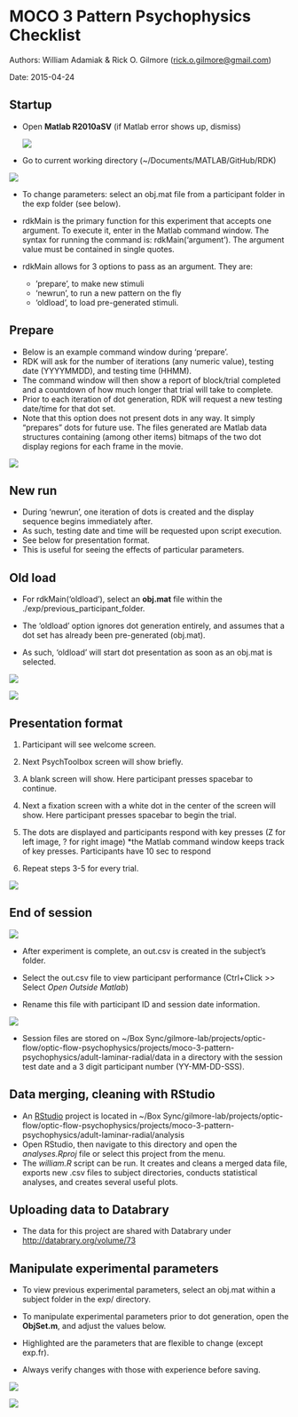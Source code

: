 # MOCO 3 Pattern Psychophysics Checklist

Authors: William Adamiak & Rick O. Gilmore (rick.o.gilmore@gmail.com)

Date: 2015-04-24

## Startup

-   Open **Matlab R2010aSV** (if Matlab error shows up, dismiss)
    
    ![](img/desktop.png)

-   Go to current working directory (~/Documents/MATLAB/GitHub/RDK)

![](img/path-to-matlab-script.png)

-   To change parameters: select an obj.mat file from a participant folder in the exp folder (see below).

-   rdkMain is the primary function for this experiment that accepts one argument. To execute it, enter in the Matlab command window. The syntax for running the command is: rdkMain(‘argument’). The argument value must be contained in single quotes.

-   rdkMain allows for 3 options to pass as an argument. They are:
	- ’prepare’, to make new stimuli
	- ‘newrun’, to run a new pattern on the fly
	- ‘oldload’, to load pre-generated stimuli.

## Prepare

- Below is an example command window during ‘prepare’.
- RDK will ask for the number of iterations (any numeric value), testing date (YYYYMMDD), and testing time (HHMM).
- The command window will then show a report of block/trial completed and a countdown of how much longer that trial will take to complete.
- Prior to each iteration of dot generation, RDK will request a new testing date/time for that dot set.
- Note that this option does not present dots in any way. It simply “prepares” dots for future use. The files generated are Matlab data structures containing (among other items) bitmaps of the two dot display regions for each frame in the movie.

![](img/prepare-stimuli-output.png)

## New run

- During ‘newrun’, one iteration of dots is created and the display sequence begins immediately after.
- As such, testing date and time will be requested upon script execution.
- See below for presentation format.
- This is useful for seeing the effects of particular parameters.

## Old load

- For rdkMain(‘oldload’), select an **obj.mat** file within the ./exp/previous\_participant\_folder.

- The ‘oldload’ option ignores dot generation entirely, and assumes that a dot set has already been pre-generated (obj.mat).

- As such, ‘oldload’ will start dot presentation as soon as an obj.mat is selected.

![](img/load-old-stimuli.png)

![](img/select-file-to-load.png)

## Presentation format

1. Participant will see welcome screen.

2. Next PsychToolbox screen will show briefly.

3. A blank screen will show. Here participant presses spacebar to
continue.

4. Next a fixation screen with a white dot in the center of the screen
will show. Here participant presses spacebar to begin the trial.

5. The dots are displayed and participants respond with key presses (Z
for left image, ? for right image) \*the Matlab command window keeps
track of key presses. Participants have 10 sec to respond

6. Repeat steps 3-5 for every trial.

![](img/sample-display.png)

## End of session

![](img/output-file-path.png)

- After experiment is complete, an out.csv is created in the subject’s folder.

- Select the out.csv file to view participant performance (Ctrl+Click \>\> Select *Open Outside Matlab*)

- Rename this file with participant ID and session date information.

![](img/output-file-view.png)

- Session files are stored on ~/Box Sync/gilmore-lab/projects/optic-flow/optic-flow-psychophysics/projects/moco-3-pattern-psychophysics/adult-laminar-radial/data in a directory with the session test date and a 3 digit participant number (YY-MM-DD-SSS).

## Data merging, cleaning with RStudio

- An [RStudio](http://www.rstudio.com/) project is located in ~/Box Sync/gilmore-lab/projects/optic-flow/optic-flow-psychophysics/projects/moco-3-pattern-psychophysics/adult-laminar-radial/analysis
- Open RStudio, then navigate to this directory and open the *analyses.Rproj* file or select this project from the menu.
- The *william.R* script can be run. It creates and cleans a merged data file, exports new .csv files to subject directories, conducts statistical analyses, and creates several useful plots.

## Uploading data to Databrary

- The data for this project are shared with Databrary under <http://databrary.org/volume/73>


## Manipulate experimental parameters

-   To view previous experimental parameters, select an obj.mat within a subject folder in the exp/ directory.

- To manipulate experimental parameters prior to dot generation, open the **ObjSet.m**, and adjust the values below.

- Highlighted are the parameters that are flexible to change (except exp.fr).

- Always verify changes with those with experience before saving.

![](img/manipulate-experimental-parameters.png)

![](img/manipulate-experimental-parameters-2.png)